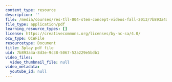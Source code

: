 ```yaml
---
content_type: resource
description: ''
file: /media/courses/res-tll-004-stem-concept-videos-fall-2013/7b893a4a8d3e9c38506752a229e5bdb1_JrlZSfRM-IY.pdf
file_type: application/pdf
learning_resource_types: []
license: https://creativecommons.org/licenses/by-nc-sa/4.0/
ocw_type: OCWFile
resourcetype: Document
title: 3play pdf file
uid: 7b893a4a-8d3e-9c38-5067-52a229e5bdb1
video_files:
  video_thumbnail_file: null
video_metadata:
  youtube_id: null
---
```

